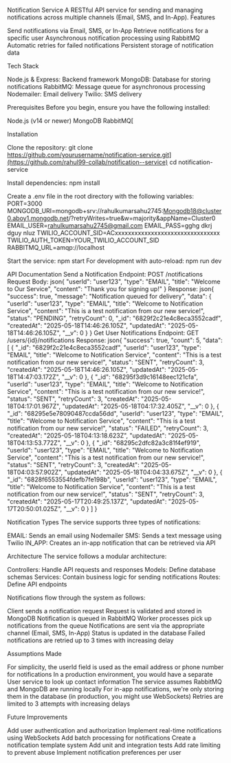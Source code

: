 Notification Service
A RESTful API service for sending and managing notifications across multiple channels (Email, SMS, and In-App).
Features

Send notifications via Email, SMS, or In-App
Retrieve notifications for a specific user
Asynchronous notification processing using RabbitMQ
Automatic retries for failed notifications
Persistent storage of notification data

Tech Stack

Node.js & Express: Backend framework
MongoDB: Database for storing notifications
RabbitMQ: Message queue for asynchronous processing
Nodemailer: Email delivery
Twilio: SMS delivery

Prerequisites
Before you begin, ensure you have the following installed:

Node.js (v14 or newer)
MongoDB
RabbitMQ[

Installation

Clone the repository:
git clone https://github.com/yourusername/notification-service.git](https://github.com/rahul99-collab/notification--service)
cd notification-service

Install dependencies:
npm install

Create a .env file in the root directory with the following variables:
PORT=3000
MONGODB_URI=mongodb+srv://rahulkumarsahu2745:Mongodb18@cluster0.aboy1.mongodb.net/?retryWrites=true&w=majority&appName=Cluster0
EMAIL_USER=rahulkumarsahu2745@gmail.com
EMAIL_PASS=gghg dkrj dguy nluz
TWILIO_ACCOUNT_SID=ACxxxxxxxxxxxxxxxxxxxxxxxxxxxxxxxx
TWILIO_AUTH_TOKEN=YOUR_TWILIO_ACCOUNT_SID
RABBITMQ_URL=amqp://localhost

Start the service:
npm start
For development with auto-reload:
npm run dev


API Documentation
Send a Notification
Endpoint: POST /notifications
Request Body:
json{
  "userId": "user123",
  "type": "EMAIL",
  "title": "Welcome to Our Service",
  "content": "Thank you for signing up!"
}
Response:
json{
  "success": true,
    "message": "Notification queued for delivery",
    "data": {
        "userId": "user123",
        "type": "EMAIL",
        "title": "Welcome to Notification Service",
        "content": "This is a test notification from our new service!",
        "status": "PENDING",
        "retryCount": 0,
        "_id": "6829f2c21e4c8eca3552cadf",
        "createdAt": "2025-05-18T14:46:26.105Z",
        "updatedAt": "2025-05-18T14:46:26.105Z",
        "__v": 0
  }
}
Get User Notifications
Endpoint: GET /users/{id}/notifications
Response:
json{
    "success": true,
    "count": 5,
    "data": [
        {
            "_id": "6829f2c21e4c8eca3552cadf",
            "userId": "user123",
            "type": "EMAIL",
            "title": "Welcome to Notification Service",
            "content": "This is a test notification from our new service!",
            "status": "SENT",
            "retryCount": 3,
            "createdAt": "2025-05-18T14:46:26.105Z",
            "updatedAt": "2025-05-18T14:47:03.172Z",
            "__v": 0
        },
        {
            "_id": "68295f3d9c16148eec121cfa",
            "userId": "user123",
            "type": "EMAIL",
            "title": "Welcome to Notification Service",
            "content": "This is a test notification from our new service!",
            "status": "SENT",
            "retryCount": 3,
            "createdAt": "2025-05-18T04:17:01.967Z",
            "updatedAt": "2025-05-18T04:17:32.405Z",
            "__v": 0
        },
        {
            "_id": "68295e5e78090487ccda56dd",
            "userId": "user123",
            "type": "EMAIL",
            "title": "Welcome to Notification Service",
            "content": "This is a test notification from our new service!",
            "status": "FAILED",
            "retryCount": 3,
            "createdAt": "2025-05-18T04:13:18.623Z",
            "updatedAt": "2025-05-18T04:13:53.772Z",
            "__v": 0
        },
        {
            "_id": "68295c2dfc82a3c81f4ef919",
            "userId": "user123",
            "type": "EMAIL",
            "title": "Welcome to Notification Service",
            "content": "This is a test notification from our new service!",
            "status": "SENT",
            "retryCount": 3,
            "createdAt": "2025-05-18T04:03:57.902Z",
            "updatedAt": "2025-05-18T04:04:33.675Z",
            "__v": 0
        },
        {
            "_id": "6828f6553554fdefb7fe198b",
            "userId": "user123",
            "type": "EMAIL",
            "title": "Welcome to Notification Service",
            "content": "This is a test notification from our new service!",
            "status": "SENT",
            "retryCount": 3,
            "createdAt": "2025-05-17T20:49:25.137Z",
            "updatedAt": "2025-05-17T20:50:01.025Z",
            "__v": 0
        }
    ]
}

Notification Types
The service supports three types of notifications:

EMAIL: Sends an email using Nodemailer
SMS: Sends a text message using Twilio
IN_APP: Creates an in-app notification that can be retrieved via API

Architecture
The service follows a modular architecture:

Controllers: Handle API requests and responses
Models: Define database schemas
Services: Contain business logic for sending notifications
Routes: Define API endpoints

Notifications flow through the system as follows:

Client sends a notification request
Request is validated and stored in MongoDB
Notification is queued in RabbitMQ
Worker processes pick up notifications from the queue
Notifications are sent via the appropriate channel (Email, SMS, In-App)
Status is updated in the database
Failed notifications are retried up to 3 times with increasing delay

Assumptions Made

For simplicity, the userId field is used as the email address or phone number for notifications
In a production environment, you would have a separate User service to look up contact information
The service assumes RabbitMQ and MongoDB are running locally
For in-app notifications, we're only storing them in the database (in production, you might use WebSockets)
Retries are limited to 3 attempts with increasing delays

Future Improvements

Add user authentication and authorization
Implement real-time notifications using WebSockets
Add batch processing for notifications
Create a notification template system
Add unit and integration tests
Add rate limiting to prevent abuse
Implement notification preferences per user

